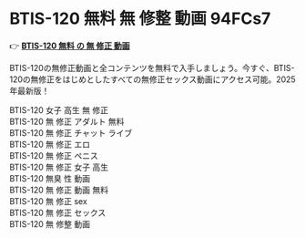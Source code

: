 # BTIS-120 無料 無 修整 動画 94FCs7

👉 [**BTIS-120 無料 の 無 修正 動画**](https://javleaks.cc?utm_medium=jp)

BTIS-120の無修正動画と全コンテンツを無料で入手しましょう。今すぐ、BTIS-120の無修正をはじめとしたすべての無修正セックス動画にアクセス可能。2025年最新版！

BTIS-120 女子 高生 無 修正<br>
BTIS-120 無 修正 アダルト 無料<br>
BTIS-120 無 修正 チャット ライブ<br>
BTIS-120 無 修正 エロ<br>
BTIS-120 無 修正 ペニス<br>
BTIS-120 無 修正 女子 高生<br>
BTIS-120 無臭 性 動画<br>
BTIS-120 無 修正 動画 無料<br>
BTIS-120 無 修正 sex<br>
BTIS-120 無 修正 セックス<br>
BTIS-120 無 修整 動画<br>
